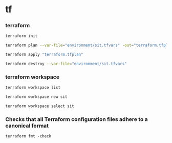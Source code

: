 # tf

### terraform

```bash
terraform init
```
```bash
terraform plan --var-file="environment/sit.tfvars" -out="terraform.tfplan"
```
```bash
terraform apply "terraform.tfplan"
```
```bash
terraform destroy --var-file="environment/sit.tfvars"
```

### terraform workspace

```bash
terraform workspace list
```

```bash
terraform workspace new sit
```

```bash
terraform workspace select sit
```

### Checks that all Terraform configuration files adhere to a canonical format

```
terraform fmt -check
```

